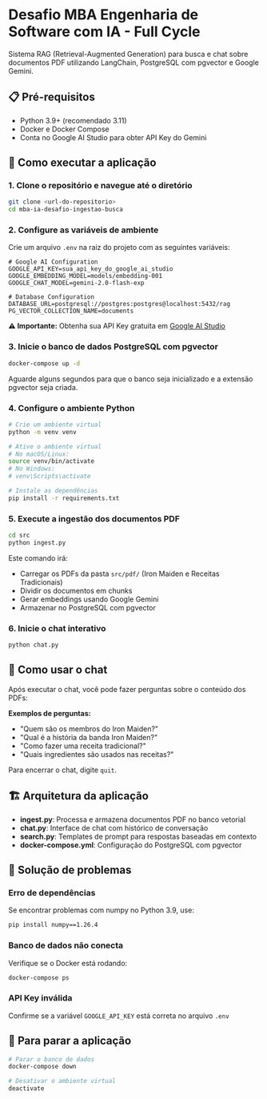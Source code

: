 # Desafio MBA Engenharia de Software com IA - Full Cycle

Sistema RAG (Retrieval-Augmented Generation) para busca e chat sobre documentos PDF utilizando LangChain, PostgreSQL com pgvector e Google Gemini.

## 📋 Pré-requisitos

- Python 3.9+ (recomendado 3.11)
- Docker e Docker Compose
- Conta no Google AI Studio para obter API Key do Gemini

## 🚀 Como executar a aplicação

### 1. Clone o repositório e navegue até o diretório
```bash
git clone <url-do-repositorio>
cd mba-ia-desafio-ingestao-busca
```

### 2. Configure as variáveis de ambiente
Crie um arquivo `.env` na raiz do projeto com as seguintes variáveis:

```env
# Google AI Configuration
GOOGLE_API_KEY=sua_api_key_do_google_ai_studio
GOOGLE_EMBEDDING_MODEL=models/embedding-001
GOOGLE_CHAT_MODEL=gemini-2.0-flash-exp

# Database Configuration
DATABASE_URL=postgresql://postgres:postgres@localhost:5432/rag
PG_VECTOR_COLLECTION_NAME=documents
```

**⚠️ Importante:** Obtenha sua API Key gratuita em [Google AI Studio](https://aistudio.google.com/app/apikey)

### 3. Inicie o banco de dados PostgreSQL com pgvector
```bash
docker-compose up -d
```

Aguarde alguns segundos para que o banco seja inicializado e a extensão pgvector seja criada.

### 4. Configure o ambiente Python
```bash
# Crie um ambiente virtual
python -m venv venv

# Ative o ambiente virtual
# No macOS/Linux:
source venv/bin/activate
# No Windows:
# venv\Scripts\activate

# Instale as dependências
pip install -r requirements.txt
```

### 5. Execute a ingestão dos documentos PDF
```bash
cd src
python ingest.py
```

Este comando irá:
- Carregar os PDFs da pasta `src/pdf/` (Iron Maiden e Receitas Tradicionais)
- Dividir os documentos em chunks
- Gerar embeddings usando Google Gemini
- Armazenar no PostgreSQL com pgvector

### 6. Inicie o chat interativo
```bash
python chat.py
```

## 💬 Como usar o chat

Após executar o chat, você pode fazer perguntas sobre o conteúdo dos PDFs:

**Exemplos de perguntas:**
- "Quem são os membros do Iron Maiden?"
- "Qual é a história da banda Iron Maiden?"
- "Como fazer uma receita tradicional?"
- "Quais ingredientes são usados nas receitas?"

Para encerrar o chat, digite `quit`.

## 🏗️ Arquitetura da aplicação

- **ingest.py**: Processa e armazena documentos PDF no banco vetorial
- **chat.py**: Interface de chat com histórico de conversação
- **search.py**: Templates de prompt para respostas baseadas em contexto
- **docker-compose.yml**: Configuração do PostgreSQL com pgvector

## 🔧 Solução de problemas

### Erro de dependências
Se encontrar problemas com numpy no Python 3.9, use:
```bash
pip install numpy==1.26.4
```

### Banco de dados não conecta
Verifique se o Docker está rodando:
```bash
docker-compose ps
```

### API Key inválida
Confirme se a variável `GOOGLE_API_KEY` está correta no arquivo `.env`

## 🛑 Para parar a aplicação

```bash
# Parar o banco de dados
docker-compose down

# Desativar o ambiente virtual
deactivate